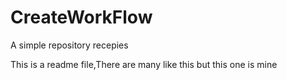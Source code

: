 # CreateWorkFlow
A simple repository recepies

This is a readme file,There are many like this but this one is mine
